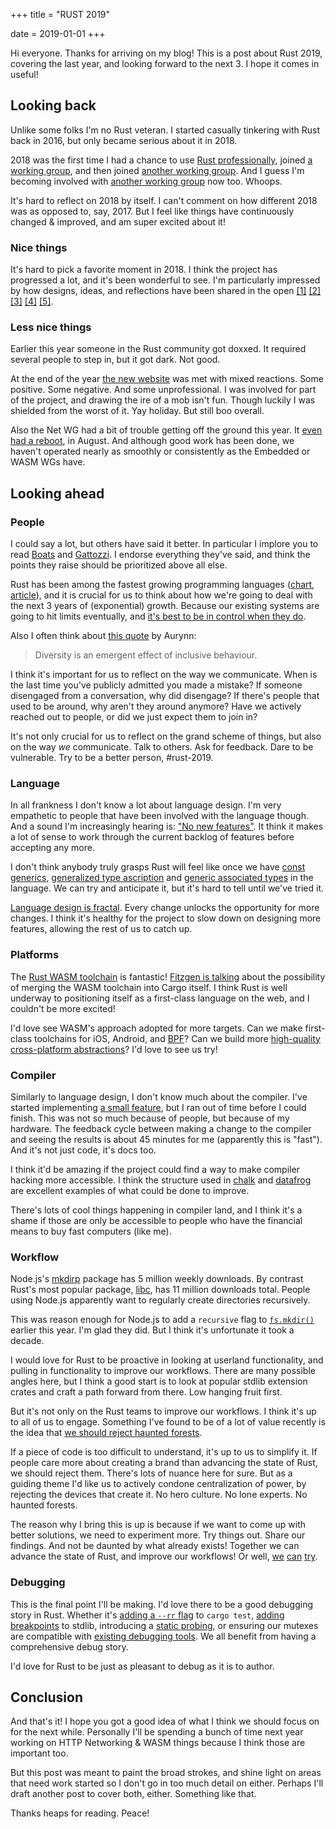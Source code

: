 +++
title = "RUST 2019"

date = 2019-01-01
+++

Hi everyone. Thanks for arriving on my blog! This is a post about Rust 2019,
covering the last year, and looking forward to the next 3. I hope it comes in
useful!

## Looking back

Unlike some folks I'm no Rust veteran. I started casually tinkering with Rust
back in 2016, but only became serious about it in 2018.

2018 was the first time I had a chance to use [Rust
professionally](https://github.com/datrs), joined [a working
group](https://github.com/rust-clique), and then joined [another working
group](https://github.com/rust-net-web). And I guess I'm becoming involved with
[another working group](https://github.com/rustwasm/) now too. Whoops.

It's hard to reflect on 2018 by itself. I can't comment on how different 2018
was as opposed to, say, 2017. But I feel like things have continuously changed &
improved, and am super excited about it!

### Nice things
It's hard to pick a favorite moment in 2018. I think the project has progressed
a lot, and it's been wonderful to see. I'm particularly impressed by how
designs, ideas, and reflections have been shared in the open
[[1]](http://smallcultfollowing.com/babysteps/blog/2018/06/20/proposal-for-a-staged-rfc-process/)
[[2]](https://boats.gitlab.io/blog/post/2018-04-06-async-await-final/)
[[3]](http://aturon.github.io/2018/05/25/listening-part-1/)
[[4]](https://ferrous-systems.com/blog/rust-analyzer-2019/)
[[5]](https://medium.com/@shnatsel/how-ive-found-vulnerability-in-a-popular-rust-crate-and-you-can-too-3db081a67fb).

### Less nice things
Earlier this year someone in the Rust community got doxxed. It required several
people to step in, but it got dark. Not good.

At the end of the year [the new website](https://rust-lang.org) was met with
mixed reactions. Some positive. Some negative. And some unprofessional. I was
involved for part of the project, and drawing the ire of a mob isn't fun. Though
luckily I was shielded from the worst of it. Yay holiday. But still boo
overall.

Also the Net WG had a bit of trouble getting off the ground this year. It
[even had a
reboot](https://github.com/rust-lang-nursery/wg-net/blob/master/meetings/2018-08-03.md),
in August. And although good work has been done, we haven't operated nearly as
smoothly or consistently as the Embedded or WASM WGs have.

## Looking ahead

### People
I could say a lot, but others have said it better. In particular I implore you
to read [Boats](https://boats.gitlab.io/blog/post/rust-2019/) and
[Gattozzi](https://mgattozzi.com/rust-in-2019-the-next-year-and-edition/). I
endorse everything they've said, and think the points they raise should be
prioritized above all else.

Rust has been among the fastest growing programming languages
([chart](https://whoisnnamdi.com/content/images/2018/11/growth_share_matrix-3.png),
[article](https://whoisnnamdi.com/the-growth-share-matrix-of-software-development/)),
and it is crucial for us to think about how we're going to deal with the next 3
years of (exponential) growth. Because our existing systems are going to hit
limits eventually, and [it's best to be in control when they
do](https://graydon2.dreamwidth.org/263429.html).

Also I often think about [this
quote](https://twitter.com/aurynn/status/1062848550197911553) by Aurynn:

> Diversity is an emergent effect of inclusive behaviour.

I think it's important for us to reflect on the way we communicate. When is the
last time you've publicly admitted you made a mistake? If someone disengaged
from a conversation, why did disengage? If there's people that used to be
around, why aren't they around anymore? Have we actively reached out to people,
or did we just expect them to join in?

It's not only crucial for us to reflect on the grand scheme of things, but also
on the way *we* communicate. Talk to others. Ask for feedback. Dare to be
vulnerable. Try to be a better person, #rust-2019.

### Language
In all frankness I don't know a lot about language design. I'm very empathetic
to people that have been involved with the language though. And a sound I'm
increasingly hearing is: ["No new
features"](https://words.steveklabnik.com/thoughts-on-rust-in-2019). It think it
makes a lot of sense to work through the current backlog of features before
accepting any more.

I don't think anybody truly grasps Rust will feel like once we have [const
generics](https://github.com/rust-lang/rfcs/pull/2000), [generalized type
ascription](https://github.com/rust-lang/rfcs/pull/2522) and [generic associated
types](https://github.com/rust-lang/rfcs/pull/1598) in the language. We can try
and anticipate it, but it's hard to tell until we've tried it.

[Language design is fractal](https://youtu.be/0sIgVnRAcn0). Every change unlocks
the opportunity for more changes. I think it's healthy for the project to slow
down on designing more features, allowing the rest of us to catch up.

### Platforms
The [Rust WASM toolchain](https://github.com/rustwasm/) is fantastic! [Fitzgen
is talking](http://fitzgeraldnick.com/2018/12/11/rust-2019-think-bigger.html)
about the possibility of merging the WASM toolchain into Cargo itself. I think
Rust is well underway to positioning itself as a first-class language on the
web, and I couldn't be more excited!

I'd love see WASM's approach adopted for more targets. Can we make first-class
toolchains for iOS, Android, and
[BPF](https://opensource.com/article/17/9/intro-ebpf)? Can we build more
[high-quality cross-platform
abstractions](https://docs.rs/gfx-hal/0.1.0/gfx_hal/)? I'd love to see us try!

### Compiler
Similarly to language design, I don't know much about the compiler. I've
started implementing [a small
feature](https://github.com/rust-lang/rust/pull/55715), but I ran out of time
before I could finish. This was not so much because of people, but because of my
hardware. The feedback cycle between making a change to the compiler and seeing
the results is about 45 minutes for me (apparently this is "fast"). And it's not
just code, it's docs too.

I think it'd be amazing if the project could find a way to make compiler hacking
more accessible. I think the structure used in
[chalk](https://github.com/rust-lang-nursery/chalk) and
[datafrog](https://github.com/rust-lang-nursery/datafrog) are excellent examples
of what could be done to improve.

There's lots of cool things happening in compiler land, and I think it's a shame
if those are only be accessible to people who have the financial means to buy
fast computers (like me).

### Workflow
Node.js's [mkdirp](https://www.npmjs.com/package/mkdirp) package has 5 million
weekly downloads. By contrast Rust's most popular package,
[libc](https://crates.io/crates/libc), has 11 million downloads total. People
using Node.js apparently want to regularly create directories recursively.

This was reason enough for Node.js to add a `recursive` flag to
[`fs.mkdir()`](https://nodejs.org/api/fs.html#fs_fs_mkdir_path_options_callback)
earlier this year. I'm glad they did. But I think it's unfortunate it took a
decade.

I would love for Rust to be proactive in looking at userland functionality, and
pulling in functionality to improve our workflows. There are many possible
angles here, but I think a good start is to look at popular stdlib extension
crates and craft a path forward from there. Low hanging fruit first.

But it's not only on the Rust teams to improve our workflows. I think it's up to
all of us to engage. Something I've found to be of a lot of value recently is
the idea that [we should reject haunted
forests](https://john-millikin.com/sre-school/no-haunted-forests).

If a piece of code is too difficult to understand, it's up to us to simplify it.
If people care more about creating a brand than advancing the state of Rust, we
should reject them. There's lots of nuance here for sure. But as a guiding theme
I'd like us to actively condone centralization of power, by rejecting the
devices that create it. No hero culture. No lone experts. No haunted forests.

The reason why I bring this is up is because if we want to come up
with better solutions, we need to experiment more. Try things out. Share our
findings. And not be daunted by what already exists! Together we can advance the
state of Rust, and improve our workflows! Or well,
[we](https://github.com/rust-clique/man)
[can](https://github.com/rust-clique/human-panic)
[try](https://github.com/yoshuawuyts/crossgen).

### Debugging
This is the final point I'll be making. I'd love there to be a good debugging
story in Rust. Whether it's [adding a `--rr`
flag](http://smallcultfollowing.com/babysteps/blog/2018/09/21/office-hours-0-debugging-with-gdb/)
to `cargo test`,
[adding breakpoints](https://crates.io/crates/breakpoint) to stdlib, introducing
a [static probing](https://cuviper.github.io/rust-libprobe/doc/probe/), or ensuring
our mutexes are compatible with [existing debugging
tools](https://docs.oracle.com/cd/E36784_01/html/E36871/plockstat-1m.html). We
all benefit from having a comprehensive debug story.

I'd love for Rust to be just as pleasant to debug as it is to author.

## Conclusion
And that's it! I hope you got a good idea of what I think we should focus on for
the next while. Personally I'll be spending a bunch of time next year working on
HTTP Networking & WASM things because I think those are important too.

But this post was meant to paint the broad strokes, and shine light on areas
that need work started so I don't go in too much detail on either. Perhaps I'll
draft another post to cover both, either. Something like that.

Thanks heaps for reading. Peace!

